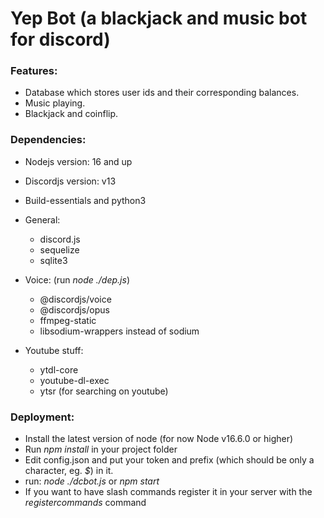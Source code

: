 # Yep Bot (a blackjack and music bot for discord)

### Features:
- Database which stores user ids and their corresponding balances.
- Music playing.
- Blackjack and coinflip.

### Dependencies:
- Nodejs version: 16 and up
- Discordjs version: v13
- Build-essentials and python3
- General:
    - discord.js
    - sequelize
    - sqlite3
- Voice: (run *node ./dep.js*)
    - @discordjs/voice
    - @discordjs/opus
    - ffmpeg-static
    - libsodium-wrappers instead of sodium

- Youtube stuff:
    - ytdl-core
    - youtube-dl-exec
    - ytsr (for searching on youtube)

### Deployment:
- Install the latest version of node (for now Node v16.6.0 or higher)
- Run *npm install* in your project folder
- Edit config.json and put your token and prefix (which should be only a character, eg. *$*) in it.
- run: *node ./dcbot.js* or *npm start*
- If you want to have slash commands register it in your server with the *registercommands* command 

